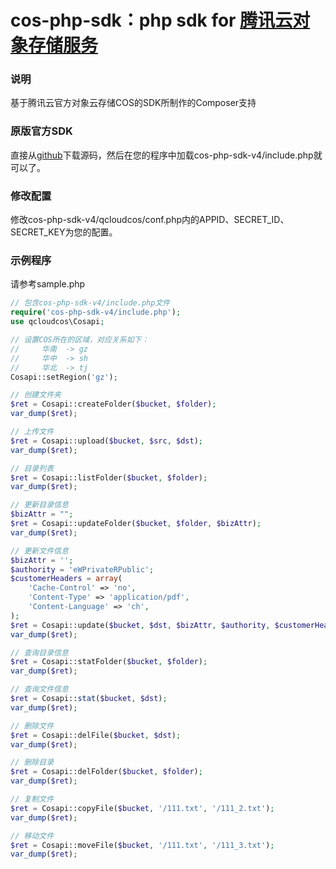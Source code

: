 cos-php-sdk：php sdk for [腾讯云对象存储服务](https://www.qcloud.com/product/cos.html)
===================================================================================================
### 说明
基于腾讯云官方对象云存储COS的SDK所制作的Composer支持
### 原版官方SDK
直接从[github](https://github.com/tencentyun/cos-php-sdk-v4)下载源码，然后在您的程序中加载cos-php-sdk-v4/include.php就可以了。

### 修改配置
修改cos-php-sdk-v4/qcloudcos/conf.php内的APPID、SECRET_ID、SECRET_KEY为您的配置。

### 示例程序
请参考sample.php

```php
// 包含cos-php-sdk-v4/include.php文件
require('cos-php-sdk-v4/include.php');
use qcloudcos\Cosapi;

// 设置COS所在的区域，对应关系如下：
//     华南  -> gz
//     华中  -> sh
//     华北  -> tj
Cosapi::setRegion('gz');

// 创建文件夹
$ret = Cosapi::createFolder($bucket, $folder);
var_dump($ret);

// 上传文件
$ret = Cosapi::upload($bucket, $src, $dst);
var_dump($ret);

// 目录列表
$ret = Cosapi::listFolder($bucket, $folder);
var_dump($ret);

// 更新目录信息
$bizAttr = "";
$ret = Cosapi::updateFolder($bucket, $folder, $bizAttr);
var_dump($ret);

// 更新文件信息
$bizAttr = '';
$authority = 'eWPrivateRPublic';
$customerHeaders = array(
    'Cache-Control' => 'no',
    'Content-Type' => 'application/pdf',
    'Content-Language' => 'ch',
);
$ret = Cosapi::update($bucket, $dst, $bizAttr, $authority, $customerHeaders);
var_dump($ret);

// 查询目录信息
$ret = Cosapi::statFolder($bucket, $folder);
var_dump($ret);

// 查询文件信息
$ret = Cosapi::stat($bucket, $dst);
var_dump($ret);

// 删除文件
$ret = Cosapi::delFile($bucket, $dst);
var_dump($ret);

// 删除目录
$ret = Cosapi::delFolder($bucket, $folder);
var_dump($ret);

// 复制文件
$ret = Cosapi::copyFile($bucket, '/111.txt', '/111_2.txt');
var_dump($ret);

// 移动文件
$ret = Cosapi::moveFile($bucket, '/111.txt', '/111_3.txt');
var_dump($ret);
```

